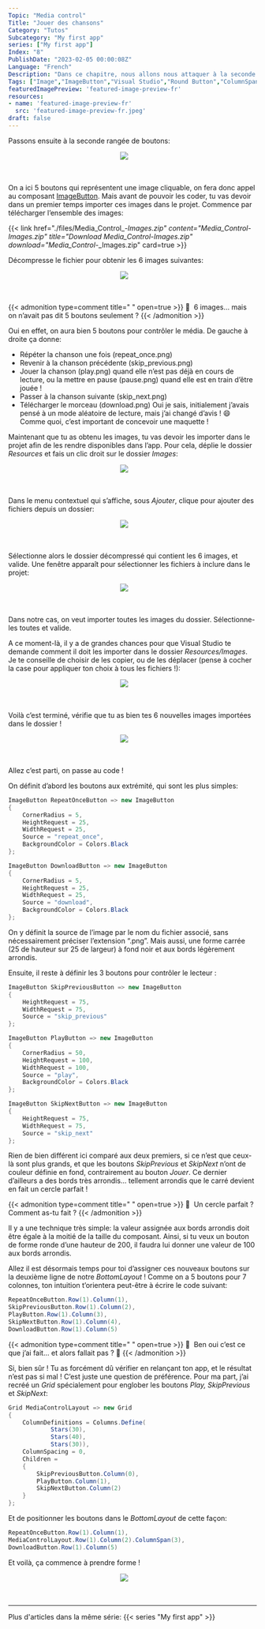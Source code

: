```yaml
---
Topic: "Media control"
Title: "Jouer des chansons"
Category: "Tutos"
Subcategory: "My first app"
series: ["My first app"]
Index: "8"
PublishDate: "2023-02-05 00:00:08Z"
Language: "French"
Description: "Dans ce chapitre, nous allons nous attaquer à la seconde rangée de boutons, et permettre à l’utilisateur de contrôler le média !"
Tags: ["Image","ImageButton","Visual Studio","Round Button","ColumnSpan"]
featuredImagePreview: 'featured-image-preview-fr'
resources:
- name: 'featured-image-preview-fr'
  src: 'featured-image-preview-fr.jpeg'
draft: false
---
```


<!--more-->

<style>
.img-sizes{min-height:50px;max-height:600px;min-width:50px;max-width:600px;height:auto;width:auto}
</style>
Passons ensuite à la seconde rangée de boutons:

<figure><p align="center"><img class="img-sizes" src="./images/3BA4EBED916B74ED7B3AD4B770FFAC23.png"></p></figure>

On a ici 5 boutons qui représentent une image cliquable, on fera donc appel au composant [ImageButton](https://learn.microsoft.com/en-us/dotnet/maui/user-interface/controls/imagebutton). Mais avant de pouvoir les coder, tu vas devoir dans un premier temps importer ces images dans le projet. Commence par télécharger l’ensemble des images:

{{< link href="./files/Media_Control_-_Images.zip" content="Media_Control_-_Images.zip" title="Download Media_Control_-_Images.zip" download="Media_Control_-_Images.zip" card=true >}}


Décompresse le fichier pour obtenir les 6 images suivantes:

<figure><p align="center"><img class="img-sizes" src="./images/2E090B2B8F1350B550776023FA314EB4.png"></p></figure>


{{< admonition type=comment title="‎ " open=true >}}
🐒‎ ‎ 6 images… mais on n’avait pas dit 5 boutons seulement ?
{{< /admonition >}}

Oui en effet, on aura bien 5 boutons pour contrôler le média. De gauche à droite ça donne:

* Répéter la chanson une fois (repeat_once.png)
* Revenir à la chanson précédente (skip_previous.png)
* Jouer la chanson (play.png) quand elle n’est pas déjà en cours de lecture, ou la mettre en pause (pause.png) quand elle est en train d’être jouée !
* Passer à la chanson suivante (skip_next.png)
* Télécharger le morceau (download.png)
Oui je sais, initialement j’avais pensé à un mode aléatoire de lecture, mais j’ai changé d’avis ! 😄 Comme quoi, c’est important de concevoir une maquette !

Maintenant que tu as obtenu les images, tu vas devoir les importer dans le projet afin de les rendre disponibles dans l’app. Pour cela, déplie le dossier *Resources* et fais un clic droit sur le dossier *Images*:

<figure><p align="center"><img class="img-sizes" src="./images/0F64B307F99690E87648DFC47C81F02C.png"></p></figure>

Dans le menu contextuel qui s’affiche, sous *Ajouter*, clique pour ajouter des fichiers depuis un dossier:

<figure><p align="center"><img class="img-sizes" src="./images/693BBF570360FA0FD6CD0CFA107F4BC3.png"></p></figure>

Sélectionne alors le dossier décompressé qui contient les 6 images, et valide. Une fenêtre apparaît pour sélectionner les fichiers à inclure dans le projet:

<figure><p align="center"><img class="img-sizes" src="./images/773A0DDCB14EF44FA3318865EF20521A.png"></p></figure>

Dans notre cas, on veut importer toutes les images du dossier. Sélectionne-les toutes et valide.

A ce moment-là, il y a de grandes chances pour que Visual Studio te demande comment il doit les importer dans le dossier *Resources/Images*. Je te conseille de choisir de les copier, ou de les déplacer (pense à cocher la case pour appliquer ton choix à tous les fichiers !):

<figure><p align="center"><img class="img-sizes" src="./images/C4976CEE27F3207173C4D5DB9147591B.png"></p></figure>

Voilà c’est terminé, vérifie que tu as bien tes 6 nouvelles images importées dans le dossier !

<figure><p align="center"><img class="img-sizes" src="./images/BE9B7B0BEE89CB13A55196568E193B1D.png"></p></figure>

Allez c’est parti, on passe au code !

On définit d’abord les boutons aux extrémité, qui sont les plus simples:

```csharp
ImageButton RepeatOnceButton => new ImageButton
{
    CornerRadius = 5,
    HeightRequest = 25,
    WidthRequest = 25,
    Source = "repeat_once",
    BackgroundColor = Colors.Black
};

ImageButton DownloadButton => new ImageButton
{
    CornerRadius = 5,
    HeightRequest = 25,
    WidthRequest = 25,
    Source = "download",
    BackgroundColor = Colors.Black
};
```


On y définit la source de l’image par le nom du fichier associé, sans nécessairement préciser l’extension “.png”. Mais aussi, une forme carrée (25 de hauteur sur 25 de largeur) à fond noir et aux bords légèrement arrondis.

Ensuite, il reste à définir les 3 boutons pour contrôler le lecteur :

```csharp
ImageButton SkipPreviousButton => new ImageButton
{
    HeightRequest = 75,
    WidthRequest = 75,
    Source = "skip_previous"
};

ImageButton PlayButton => new ImageButton
{
    CornerRadius = 50,
    HeightRequest = 100,
    WidthRequest = 100,
    Source = "play",
    BackgroundColor = Colors.Black
};

ImageButton SkipNextButton => new ImageButton
{
    HeightRequest = 75,
    WidthRequest = 75,
    Source = "skip_next"
};
```


Rien de bien différent ici comparé aux deux premiers, si ce n’est que ceux-là sont plus grands, et que les boutons *SkipPrevious* et *SkipNext* n’ont de couleur définie en fond, contrairement au bouton *Jouer*. Ce dernier d’ailleurs a des bords très arrondis… tellement arrondis que le carré devient en fait un cercle parfait !


{{< admonition type=comment title="‎ " open=true >}}
🐒‎ ‎ Un cercle parfait ? Comment as-tu fait ?
{{< /admonition >}}

Il y a une technique très simple: la valeur assignée aux bords arrondis doit être égale à la moitié de la taille du composant. Ainsi, si tu veux un bouton de forme ronde d’une hauteur de 200, il faudra lui donner une valeur de 100 aux bords arrondis.

Allez il est désormais temps pour toi d’assigner ces nouveaux boutons sur la deuxième ligne de notre *BottomLayout* ! Comme on a 5 boutons pour 7 colonnes, ton intuition t’orientera peut-être à écrire le code suivant:

```csharp
RepeatOnceButton.Row(1).Column(1),
SkipPreviousButton.Row(1).Column(2),
PlayButton.Row(1).Column(3),
SkipNextButton.Row(1).Column(4),
DownloadButton.Row(1).Column(5)
```



{{< admonition type=comment title="‎ " open=true >}}
🐒‎ ‎ Ben oui c’est ce que j’ai fait… et alors fallait pas ? 🙈
{{< /admonition >}}

Si, bien sûr ! Tu as forcément dû vérifier en relançant ton app, et le résultat n’est pas si mal ! C’est juste une question de préférence. Pour ma part, j’ai recréé un *Grid* spécialement pour englober les boutons *Play, SkipPrevious* et *SkipNext*:

```csharp
Grid MediaControlLayout => new Grid
{
    ColumnDefinitions = Columns.Define(
            Stars(30),
            Stars(40),
            Stars(30)),
    ColumnSpacing = 0,
    Children =
    {
        SkipPreviousButton.Column(0),
        PlayButton.Column(1),
        SkipNextButton.Column(2)
    }
};
```


Et de positionner les boutons dans le *BottomLayout* de cette façon:

```csharp
RepeatOnceButton.Row(1).Column(1),
MediaControlLayout.Row(1).Column(2).ColumnSpan(3),
DownloadButton.Row(1).Column(5)
```


Et voilà, ça commence à prendre forme !

<figure><p align="center"><img class="img-sizes" src="./images/5A57E2624C935EF62843C22CC4449E14.png"></p></figure>

---
Plus d'articles dans la même série:
{{< series "My first app" >}}
